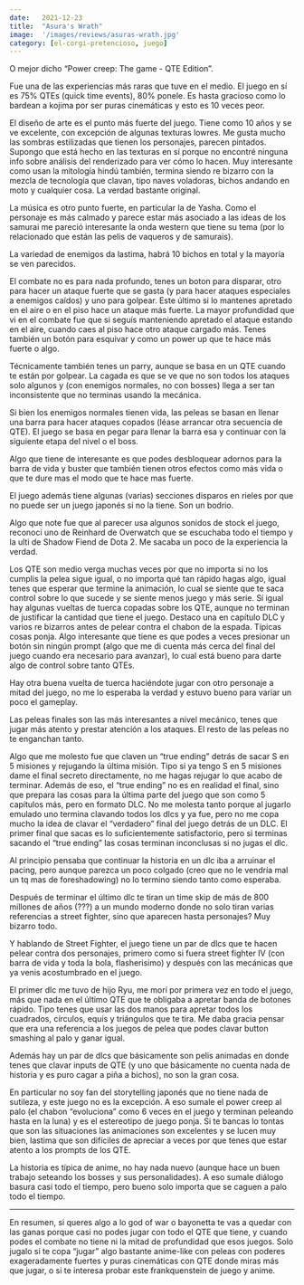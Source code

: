 ```yaml
---
date:   2021-12-23
title:  "Asura's Wrath"
image:  '/images/reviews/asuras-wrath.jpg'
category: [el-corgi-pretencioso, juego]
---
```

O mejor dicho “Power creep: The game - QTE Edition”.

Fue una de las experiencias más raras que tuve en el medio. El juego en sí es 75% QTEs (quick time events), 80% ponele. Es hasta gracioso como lo bardean a kojima por ser puras cinemáticas y esto es 10 veces peor.

El diseño de arte es el punto más fuerte del juego. Tiene como 10 años y se ve excelente, con excepción de algunas texturas lowres. Me gusta mucho las sombras estilizadas que tienen los personajes, parecen pintados. Supongo que está hecho en las texturas en sí porque no encontré ninguna info sobre análisis del renderizado para ver cómo lo hacen. Muy interesante como usan la mitología hindú también, termina siendo re bizarro con la mezcla de tecnología que clavan, tipo naves voladoras, bichos andando en moto y cualquier cosa. La verdad bastante original.

La música es otro punto fuerte, en particular la de Yasha. Como el personaje es más calmado y parece estar más asociado a las ideas de los samurai me pareció interesante la onda western que tiene su tema (por lo relacionado que están las pelis de vaqueros y de samurais).

La variedad de enemigos da lastima, habrá 10 bichos en total y la mayoría se ven parecidos.

El combate no es para nada profundo, tenes un boton para disparar, otro para hacer un ataque fuerte que se gasta (y para hacer ataques especiales a enemigos caídos) y uno para golpear. Este último si lo mantenes apretado en el aire o en el piso hace un ataque más fuerte. La mayor profundidad que vi en el combate fue que si seguís manteniendo apretado el ataque estando en el aire, cuando caes al piso hace otro ataque cargado más. Tenes también un botón para esquivar y como un power up que te hace más fuerte o algo.

Técnicamente también tenes un parry, aunque se basa en un QTE cuando te están por golpear. La cagada es que se ve que no son todos los ataques solo algunos y (con enemigos normales, no con bosses) llega a ser tan inconsistente que no terminas usando la mecánica.

Si bien los enemigos normales tienen vida, las peleas se basan en llenar una barra para hacer ataques copados (léase arrancar otra secuencia de QTE). El juego se basa en pegar para llenar la barra esa y continuar con la siguiente etapa del nivel o el boss.

Algo que tiene de interesante es que podes desbloquear adornos para la barra de vida y buster que también tienen otros efectos como más vida o que te dure mas el modo que te hace mas fuerte.

El juego además tiene algunas (varias) secciones disparos en rieles por que no puede ser un juego japonés si no la tiene. Son un bodrio.

Algo que note fue que al parecer usa algunos sonidos de stock el juego, reconoci uno de Reinhard de Overwatch que se escuchaba todo el tiempo y la ulti de Shadow Fiend de Dota 2. Me sacaba un poco de la experiencia la verdad.

Los QTE son medio verga muchas veces por que no importa si no los cumplis la pelea sigue igual, o no importa qué tan rápido hagas algo, igual tenes que esperar que termine la animación, lo cual se siente que te saca control sobre lo que sucede y se siente menos juego y más serie. Sí igual hay algunas vueltas de tuerca copadas sobre los QTE, aunque no terminan de justificar la cantidad que tiene el juego. Destaco una en capítulo DLC y varios re bizarros antes de pelear contra el chabon de la espada. Típicas cosas ponja. Algo interesante que tiene es que podes a veces presionar un botón sin ningún prompt (algo que me di cuenta más cerca del final del juego cuando era necesario para avanzar), lo cual está bueno para darte algo de control sobre tanto QTEs.

Hay otra buena vuelta de tuerca haciéndote jugar con otro personaje a mitad del juego, no me lo esperaba la verdad y estuvo bueno para variar un poco el gameplay.

Las peleas finales son las más interesantes a nivel mecánico, tenes que jugar más atento y prestar atención a los ataques. El resto de las peleas no te enganchan tanto.

Algo que me molesto fue que claven un “true ending” detrás de sacar S en 5 misiones y rejugando la última misión. Tipo si ya tengo S en 5 misiones dame el final secreto directamente, no me hagas rejugar lo que acabo de terminar. Además de eso, el “true ending” no es en realidad el final, sino que prepara las cosas para la última parte del juego que son como 5 capítulos más, pero en formato DLC. No me molesta tanto porque al jugarlo emulado uno termina clavando todos los dlcs y ya fue, pero no me copa mucho la idea de clavar el “verdadero” final del juego detrás de un DLC. El primer final que sacas es lo suficientemente satisfactorio, pero si terminas sacando el “true ending” las cosas terminan inconclusas si no jugas el dlc.

Al principio pensaba que continuar la historia en un dlc iba a arruinar el pacing, pero aunque parezca un poco colgado (creo que no le vendría mal un tq mas de foreshadowing) no lo termino siendo tanto como esperaba.

Después de terminar el último dlc te tiran un time skip de más de 800 millones de años (???) a un mundo moderno donde no solo tiran varias referencias a street fighter, sino que aparecen hasta personajes? Muy bizarro todo.

Y hablando de Street Fighter, el juego tiene un par de dlcs que te hacen pelear contra dos personajes, primero como si fuera street fighter IV (con barra de vida y toda la bola, flasherisimo) y después con las mecánicas que ya venis acostumbrado en el juego.

El primer dlc me tuvo de hijo Ryu, me morí por primera vez en todo el juego, más que nada en el último QTE que te obligaba a apretar banda de botones rápido. Tipo tenes que usar las dos manos para apretar todos los cuadrados, círculos, equis y triángulos que te tira. Me daba gracia pensar que era una referencia a los juegos de pelea que podes clavar button smashing al palo y ganar igual.

Además hay un par de dlcs que básicamente son pelis animadas en donde tenes que clavar inputs de QTE (y uno que básicamente no cuenta nada de historia y es puro cagar a piña a bichos), no son la gran cosa.

En particular no soy fan del storytelling japonés que no tiene nada de sutileza, y este juego no es la excepción. A eso sumale el power creep al palo (el chabon “evoluciona” como 6 veces en el juego y terminan peleando hasta en la luna) y es el estereotipo de juego ponja. Si te bancas lo tontas que son las situaciones las animaciones son excelentes y se lucen muy bien, lastima que son difíciles de apreciar a veces por que tenes que estar atento a los prompts de los QTE.

La historia es típica de anime, no hay nada nuevo (aunque hace un buen trabajo seteando los bosses y sus personalidades). A eso sumale diálogo basura casi todo el tiempo, pero bueno solo importa que se caguen a palo todo el tiempo. 

<hr>

En resumen, si queres algo a lo god of war o bayonetta te vas a quedar con las ganas porque casi no podes jugar con todo el QTE que tiene, y cuando podes el combate no tiene ni la mitad de profundidad que esos juegos. Solo jugalo si te copa “jugar” algo bastante anime-like con peleas con poderes exageradamente fuertes y puras cinemáticas con QTE donde miras más que jugar, o si te interesa probar este frankquenstein de juego y anime.
